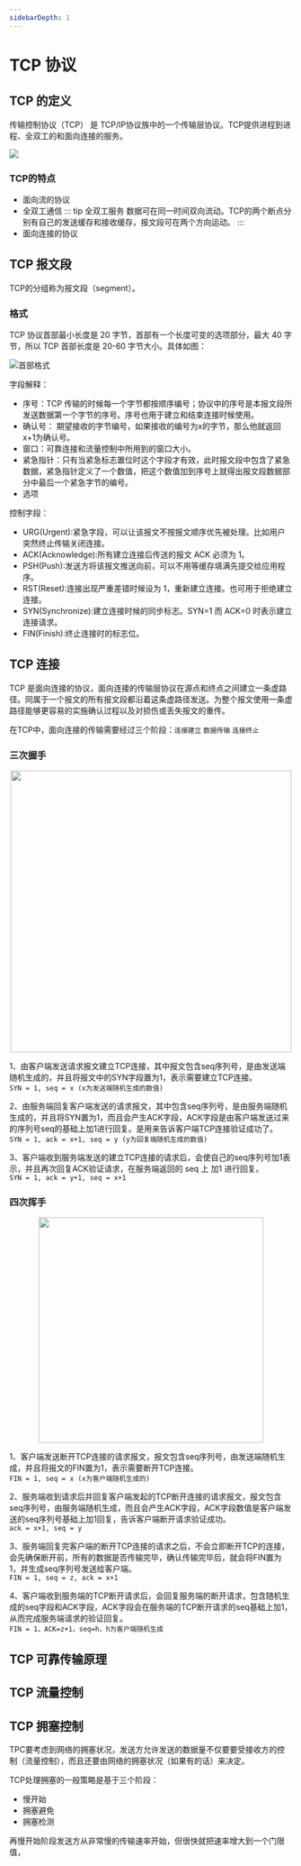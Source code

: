 ```yaml
---
sidebarDepth: 1
---
```

# TCP 协议

## TCP 的定义

传输控制协议（TCP） 是 TCP/IP协议族中的一个传输层协议。TCP提供进程到进程、全双工的和面向连接的服务。

![](/tcp.png)

### TCP的特点

- 面向流的协议
- 全双工通信
  ::: tip 全双工服务
    数据可在同一时间双向流动。TCP的两个断点分别有自己的发送缓存和接收缓存，报文段可在两个方向运动。
  :::
- 面向连接的协议

## TCP 报文段

TCP的分组称为报文段（segment）。

###  格式

TCP 协议首部最小长度是 20 字节，首部有一个长度可变的选项部分，最大 40 字节，所以 TCP 首部长度是 20-60 字节大小。具体如图：

![首部格式](/tcp_01.jpg)

字段解释：

- 序号：TCP 传输的时候每一个字节都按顺序编号；协议中的序号是本报文段所发送数据第一个字节的序号。序号也用于建立和结束连接时候使用。
- 确认号： 期望接收的字节编号，如果接收的编号为x的字节，那么他就返回x+1为确认号。
- 窗口：可靠连接和流量控制中所用到的窗口大小。
- 紧急指针：只有当紧急标志置位时这个字段才有效，此时报文段中包含了紧急数据，紧急指针定义了一个数值，把这个数值加到序号上就得出报文段数据部分中最后一个紧急字节的编号。
- 选项

控制字段：
- URG(Urgent):紧急字段，可以让该报文不按报文顺序优先被处理。比如用户突然终止传输关闭连接。
- ACK(Acknowledge):所有建立连接后传送的报文 ACK 必须为 1。
- PSH(Push):发送方将该报文推送向前，可以不用等缓存填满先提交给应用程序。
- RST(Reset):连接出现严重差错时候设为 1，重新建立连接。也可用于拒绝建立连接。
- SYN(Synchronize):建立连接时候的同步标志。SYN=1 而 ACK=0 时表示建立连接请求。
- FIN(Finish):终止连接时的标志位。


## TCP 连接

TCP 是面向连接的协议，面向连接的传输层协议在源点和终点之间建立一条虚路径。同属于一个报文的所有报文段都沿着这条虚路径发送。为整个报文使用一条虚路径能够更容易的实施确认过程以及对损伤或丢失报文的重传。

在TCP中，面向连接的传输需要经过三个阶段：`连接建立` `数据传输` `连接终止`

### 三次握手

<img src="/tcp-01.jpg" style="display:block;margin:0 auto" width="500">

1、由客户端发送请求报文建立TCP连接，其中报文包含seq序列号，是由发送端随机生成的，并且将报文中的SYN字段置为1，表示需要建立TCP连接。    
`SYN = 1, seq = x (x为发送端随机生成的数值)`
  
2、由服务端回复客户端发送的请求报文，其中包含seq序列号，是由服务端随机生成的，并且将SYN置为1，而且会产生ACK字段，ACK字段是由客户端发送过来的序列号seq的基础上加1进行回复。是用来告诉客户端TCP连接验证成功了。  
`SYN = 1, ack = x+1, seq = y (y为回复端随机生成的数值)`

3、客户端收到服务端发送的建立TCP连接的请求后，会使自己的seq序列号加1表示，并且再次回复ACK验证请求，在服务端返回的 seq 上 加1 进行回复。  
`SYN = 1, ack = y+1, seq = x+1`

### 四次挥手

<img src="/tcp-02.jpg" style="display:block;margin:0 auto" width="400">

1、客户端发送断开TCP连接的请求报文，报文包含seq序列号，由发送端随机生成，并且将报文的FIN置为1，表示需要断开TCP连接。  
`FIN = 1, seq = x (x为客户端随机生成的)`

2、服务端收到请求后并回复客户端发起的TCP断开连接的请求报文，报文包含seq序列号，由服务端随机生成，而且会产生ACK字段，ACK字段数值是客户端发送的seq序列号基础上加1回复，告诉客户端断开请求验证成功。   
`ack = x+1, seq = y`

3、服务端回复完客户端的断开TCP连接的请求之后，不会立即断开TCP的连接，会先确保断开前，所有的数据是否传输完毕，确认传输完毕后，就会将FIN置为1，并生成seq序列号发送给客户端。  
`FIN = 1, seq = z, ack = x+1`

4、客户端收到服务端的TCP断开请求后，会回复服务端的断开请求，包含随机生成的seq字段和ACK字段，ACK字段会在服务端的TCP断开请求的seq基础上加1，从而完成服务端请求的验证回复。  
`FIN = 1，ACK=z+1，seq=h，h为客户端随机生成`

## TCP 可靠传输原理

## TCP 流量控制

## TCP 拥塞控制

TPC要考虑到网络的拥塞状况，发送方允许发送的数据量不仅要要受接收方的控制（流量控制），而且还要由网络的拥塞状况（如果有的话）来决定。


TCP处理拥塞的一般策略是基于三个阶段：
- 慢开始
- 拥塞避免
- 拥塞检测

再慢开始阶段发送方从非常慢的传输速率开始，但很快就把速率增大到一个门限值，

